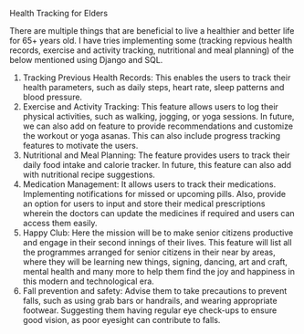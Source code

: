 Health Tracking for Elders

There are multiple things that are beneficial to live a healthier and better life for 65+ years old. I have tries implementing some (tracking repvious health records, exercise and activity tracking, nutritional and meal planning) of the below mentioned using Django and SQL. 

1) Tracking Previous Health Records: 
   This enables the users to track their health parameters, such as daily steps, heart rate, sleep patterns and blood pressure.
2) Exercise and Activity Tracking:
   This feature allows users to log their physical activities, such as walking, jogging, or yoga sessions. In future, we can also add on feature to provide recommendations and customize the workout or yoga asanas. This can also include progress tracking features to motivate the users.
3) Nutritional and Meal Planning:
   The feature provides users to track their daily food intake and calorie tracker. In future, this feature can also add with nutritional recipe suggestions. 
4) Medication Management: 
   It allows users to track their medications. Implementing notifications for missed or upcoming pills. Also, provide an option for users to input and store their medical prescriptions wherein the doctors can update the medicines if required and users can access them easily.
5) Happy Club:
   Here the mission will be to make senior citizens productive and engage in their second innings of their lives. This feature will list all the programmes arranged for senior citizens in their near by areas, where they will be learning new things, signing, dancing, art and craft, mental health and many more to help them find the joy and happiness in this modern and technological era.
6) Fall prevention and safety: 
   Advise them to take precautions to prevent falls, such as using grab bars or handrails, and wearing appropriate footwear. Suggesting them having regular eye check-ups to ensure good vision, as poor eyesight can contribute to falls.
   
   
   
